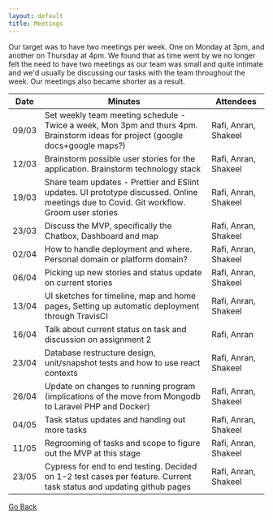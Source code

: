 ```yaml
---
layout: default
title: Meetings
---
```

Our target was to have two meetings per week. One on Monday at 3pm, and another on Thursday at 4pm. We found that as time went by
we no longer felt the need to have two meetings as our team was small and quite intimate
and we'd usually be discussing our tasks with the team throughout the week. Our meetings also became shorter as a result.

| Date  | Minutes                                                                                                                                  | Attendees            |
|-------|------------------------------------------------------------------------------------------------------------------------------------------|----------------------|
| 09/03 | Set weekly team meeting schedule - Twice a week, Mon 3pm and thurs 4pm. Brainstorm ideas for project (google docs+google maps?)          | Rafi, Anran, Shakeel |
| 12/03 | Brainstorm possible user stories for the application. Brainstorm technology stack                                                        | Rafi, Anran, Shakeel |
| 19/03 | Share team updates - Prettier and ESlint updates. UI prototype discussed. Online meetings due to Covid. Git workflow. Groom user stories | Rafi, Anran, Shakeel |
| 23/03 | Discuss the MVP, specifically the Chatbox, Dashboard and map                                                                             | Rafi, Anran, Shakeel |
| 02/04 | How to handle deployment and where. Personal domain or platform domain?                                                                  | Rafi, Anran, Shakeel |
| 06/04 | Picking up new stories and status update on current stories                                                                              | Rafi, Anran, Shakeel |
| 13/04 | UI sketches for timeline, map and home pages, Setting up automatic deployment through TravisCI                                           | Rafi, Anran, Shakeel |
| 16/04 | Talk about current status on task and discussion on assignment 2                                                                         | Rafi, Anran          |
| 23/04 | Database restructure design, unit/snapshot tests and how to use react contexts                                                           | Rafi, Anran, Shakeel |
| 26/04 | Update on changes to running program (implications of the move from Mongodb to Laravel PHP and Docker)                                   | Rafi, Anran, Shakeel |
| 04/05 | Task status updates and handing out more tasks                                                                                           | Rafi, Anran, Shakeel |
| 11/05 | Regrooming of tasks and scope to figure out the MVP at this stage                                                                        | Rafi, Anran, Shakeel |
| 23/05 | Cypress for end to end testing. Decided on 1-2 test cases per feature. Current task status and updating github pages                     | Rafi, Anran, Shakeel |


[Go Back](./index.md)
